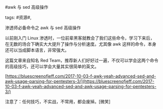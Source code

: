 #awk 与 sed 高级操作

tags: #资源#, 

渗透师必备命令之 awk 与 sed 高级操作

以前刚入门 Linux 渗透时，一位前辈黑客就教会了我们这些命令，学习下来后，在无数的场合下确实大大提升了操作与分析速度。尤其像 awk 这样的命令，本身还可以当成脚本语言，非常强大。

这篇文章来自知名 Red Team，推荐新人们好好过一遍，不仅可以学会这两个命令的高级技巧，还可以学会大量其实很简单的英文。

[https://bluescreenofjeff.com/2017-10-03-f-awk-yeah-advanced-sed-and-awk-usage-parsing-for-pentesters-3/](https://bluescreenofjeff.com/2017-10-03-f-awk-yeah-advanced-sed-and-awk-usage-parsing-for-pentesters-3/)

注意了：任何技巧，不实战，不常用，都会废掉。[微笑]

[comment]: <> (topic_id:28884281411481)

[comment]: <> (create_time:2017-10-09T13:58:50.544+0800)

[comment]: <> (topic_type:talk)

[comment]: <> (owner:781244882_余弦)

